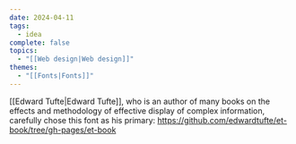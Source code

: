 ```yaml
---
date: 2024-04-11
tags:
  - idea
complete: false
topics:
  - "[[Web design|Web design]]"
themes:
  - "[[Fonts|Fonts]]"
---
```

[[Edward Tufte|Edward Tufte]], who is an author of many books on the effects and methodology of effective display of complex information, carefully chose this font as his primary:
https://github.com/edwardtufte/et-book/tree/gh-pages/et-book
